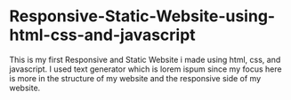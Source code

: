 # Responsive-Static-Website-using-html-css-and-javascript
This is my first Responsive and Static Website i made using html, css, and javascript. I used text generator which is lorem ispum since my focus here is more in the structure of my website and the responsive side of my website.
